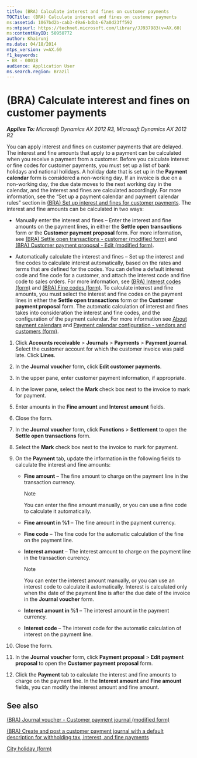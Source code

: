 ```yaml
---
title: (BRA) Calculate interest and fines on customer payments
TOCTitle: (BRA) Calculate interest and fines on customer payments
ms:assetid: 1067bd2b-cab3-49a6-bdbb-67a0d23ff592
ms:mtpsurl: https://technet.microsoft.com/library/JJ937983(v=AX.60)
ms:contentKeyID: 50950772
author: Khairunj
ms.date: 04/18/2014
mtps_version: v=AX.60
f1_keywords:
- BR - 00018
audience: Application User
ms.search.region: Brazil
---
```


# (BRA) Calculate interest and fines on customer payments 


_**Applies To:** Microsoft Dynamics AX 2012 R3, Microsoft Dynamics AX 2012 R2_

You can apply interest and fines on customer payments that are delayed. The interest and fine amounts that apply to a payment can be calculated when you receive a payment from a customer. Before you calculate interest or fine codes for customer payments, you must set up a list of bank holidays and national holidays. A holiday date that is set up in the **Payment calendar** form is considered a non-working day. If an invoice is due on a non-working day, the due date moves to the next working day in the calendar, and the interest and fines are calculated accordingly. For more information, see the “Set up a payment calendar and payment calendar rules” section in [(BRA) Set up interest and fines for customer payments](bra-set-up-interest-and-fines-for-customer-payments.md). The interest and fine amounts can be calculated in two ways:

  - Manually enter the interest and fines – Enter the interest and fine amounts on the payment lines, in either the **Settle open transactions** form or the **Customer payment proposal** form. For more information, see [(BRA) Settle open transactions - customer (modified form)](https://technet.microsoft.com/library/jj937992\(v=ax.60\)) and [(BRA) Customer payment proposal - Edit (modified form)](https://technet.microsoft.com/library/jj933517\(v=ax.60\)).

  - Automatically calculate the interest and fines – Set up the interest and fine codes to calculate interest automatically, based on the rates and terms that are defined for the codes. You can define a default interest code and fine code for a customer, and attach the interest code and fine code to sales orders. For more information, see [(BRA) Interest codes (form)](https://technet.microsoft.com/library/jj933502\(v=ax.60\)) and [(BRA) Fine codes (form)](https://technet.microsoft.com/library/jj933504\(v=ax.60\)). To calculate interest and fine amounts, you must select the interest and fine codes on the payment lines in either the **Settle open transactions** form or the **Customer payment proposal** form. The automatic calculation of interest and fines takes into consideration the interest and fine codes, and the configuration of the payment calendar. For more information see [About payment calendars](about-payment-calendars.md) and [Payment calendar configuration - vendors and customers (form)](https://technet.microsoft.com/library/jj677400\(v=ax.60\)).

<!-- end list -->

1.  Click **Accounts receivable** \> **Journals** \> **Payments** \> **Payment journal**. Select the customer account for which the customer invoice was paid late. Click **Lines**.

2.  In the **Journal voucher** form, click **Edit customer payments**.

3.  In the upper pane, enter customer payment information, if appropriate.

4.  In the lower pane, select the **Mark** check box next to the invoice to mark for payment.

5.  Enter amounts in the **Fine amount** and **Interest amount** fields.

6.  Close the form.

7.  In the **Journal voucher** form, click **Functions** \> **Settlement** to open the **Settle open transactions** form.

8.  Select the **Mark** check box next to the invoice to mark for payment.

9.  On the **Payment** tab, update the information in the following fields to calculate the interest and fine amounts:
    
      - **Fine amount** – The fine amount to charge on the payment line in the transaction currency.
        

        > [!NOTE]
        > <P>You can enter the fine amount manually, or you can use a fine code to calculate it automatically.</P>

    
      - **Fine amount in %1** – The fine amount in the payment currency.
    
      - **Fine code** – The fine code for the automatic calculation of the fine on the payment line.
    
      - **Interest amount** – The interest amount to charge on the payment line in the transaction currency.
        

        > [!NOTE]
        > <P>You can enter the interest amount manually, or you can use an interest code to calculate it automatically. Interest is calculated only when the date of the payment line is after the due date of the invoice in the <STRONG>Journal voucher</STRONG> form.</P>

    
      - **Interest amount in %1** – The interest amount in the payment currency.
    
      - **Interest code** – The interest code for the automatic calculation of interest on the payment line.

10. Close the form.

11. In the **Journal voucher** form, click **Payment proposal** \> **Edit payment proposal** to open the **Customer payment proposal** form.

12. Click the **Payment** tab to calculate the interest and fine amounts to charge on the payment line. In the **Interest amount** and **Fine amount** fields, you can modify the interest amount and fine amount.

## See also

[(BRA) Journal voucher - Customer payment journal (modified form)](https://technet.microsoft.com/library/jj933499\(v=ax.60\))

[(BRA) Create and post a customer payment journal with a default description for withholding tax, interest, and fine payments](bra-create-and-post-a-customer-payment-journal-with-a-default-description-for-withholding-tax-interest-and-fine-payments.md)

[City holiday (form)](https://technet.microsoft.com/library/jj677375\(v=ax.60\))

  


